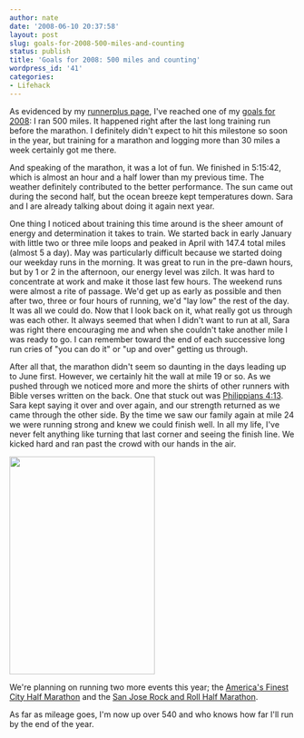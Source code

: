 ```yaml
---
author: nate
date: '2008-06-10 20:37:58'
layout: post
slug: goals-for-2008-500-miles-and-counting
status: publish
title: 'Goals for 2008: 500 miles and counting'
wordpress_id: '41'
categories:
- Lifehack
---
```


As evidenced by my <a href="http://www.runnerplus.com/people/justone">runnerplus page</a>, I've reached one of my <a href="http://endot.org/2008/02/12/goals-for-2008/">goals for 2008</a>: I ran 500 miles.  It happened right after the last long training run before the marathon.  I definitely didn't expect to hit this milestone so soon in the year, but training for a marathon and logging more than 30 miles a week certainly got me there.

And speaking of the marathon, it was a lot of fun.  We finished in 5:15:42, which is almost an hour and a half lower than my previous time.  The weather definitely contributed to the better performance.  The sun came out during the second half, but the ocean breeze kept temperatures down.  Sara and I are already talking about doing it again next year.

One thing I noticed about training this time around is the sheer amount of energy and determination it takes to train.  We started back in early January with little two or three mile loops and peaked in April with 147.4 total miles (almost 5 a day).  May was particularly difficult because we started doing our weekday runs in the morning.  It was great to run in the pre-dawn hours, but by 1 or 2 in the afternoon, our energy level was zilch.  It was hard to concentrate at work and make it those last few hours.  The weekend runs were almost a rite of passage.  We'd get up as early as possible and then after two, three or four hours of running, we'd "lay low" the rest of the day.  It was all we could do.  Now that I look back on it, what really got us through was each other.  It always seemed that when I didn't want to run at all, Sara was right there encouraging me and when she couldn't take another mile I was ready to go.  I can remember toward the end of each successive long run cries of "you can do it" or "up and over" getting us through.

After all that, the marathon didn't seem so daunting in the days leading up to June first.  However, we certainly hit the wall at mile 19 or so.  As we pushed through we noticed more and more the shirts of other runners with Bible verses written on the back.  One that stuck out was <a href="http://www.biblegateway.com/passage/?search=Philippians%204:13;&amp;version=51;">Philippians 4:13</a>.  Sara kept saying it over and over again, and our strength returned as we came through the other side.  By the time we saw our family again at mile 24 we were running strong and knew we could finish well.  In all my life, I've never felt anything like turning that last corner and seeing the finish line.  We kicked hard and ran past the crowd with our hands in the air.

<img class="alignnone size-full wp-image-42" title="finish" src="http://endot.org/wp-content/uploads/2008/06/finish.jpg" alt="" width="256" height="384" />

We're planning on running two more events this year; the <a href="http://afchalf.com/">America's Finest City Half Marathon</a> and the <a href="http://www.rnrsj.com/">San Jose Rock and Roll Half Marathon</a>.

As far as mileage goes, I'm now up over 540 and who knows how far I'll run by the end of the year.